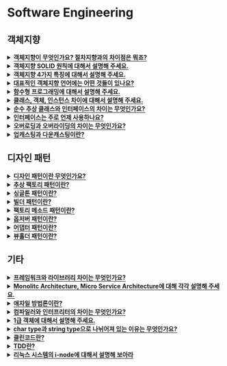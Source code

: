 # Software Engineering

<h2>객체지향</h2>

<details>
   <summary><span style="border-bottom:0.05em solid"><strong>객체지향이 무엇인가요? 절차지향과의 차이점은 뭐죠?</strong></span></summary>
<hr>
   <p><strong>객체지향(OOP; Object Oriented Programming)
      </strong>: 현실세계를 기반해서 모델링하는 프로그래밍 기법
      - 세부모델부터 디자인하는 Bottom-UP 방식
      - 추상화, 캡슐화, 상속, 다형성
   </p>
   <ul>
      <li>장점 : 코드 재활용성 높음, 디버깅 쉬움</li>
   </ul>
   <ul>
      <li>단점 : 처리속도가 절차지향보다 느림, </li>
   </ul>
   <ul>
      <li>언어 : JAVA, Python, C#</li>
   </ul>
   <p><strong>절차지향(PP; Procedural Programming)</strong>
      : 프로시저 호출의 개념을 바탕으로 하는 프로그래밍 기법
      - 데이터와 함수를 별개로 처리함
      - 큰 기능을 작은 단위로 나누어 처리하는 Top-Down 방식
   </p>
   <ul>
      <li>장점 : 실행 속도 빠름</li>
   </ul>
   <ul>
      <li>단점 : 유지보수 어려움, 디버깅 어려움</li>
   </ul>
   <ul>
      <li>언어 : C, Portran, Basic</li>
   </ul>
   <figure/></a></figure>

<hr>
</details>


<details>
   <summary><span style="border-bottom:0.05em solid"><strong>객체지향 SOLID 원칙에 대해서 설명해 주세요.</strong></span></summary>
<hr>

<hr>
</details>


<details>
   <summary><span style="border-bottom:0.05em solid"><strong>객체지향 4가지 특징에 대해서 설명해 주세요.</strong></span></summary>
<hr>
   <h3>추상화</h3>
   <ul>
      <li>추상적인 개념에 의존해서 설계</li>
   </ul>
   <ul>
      <li>사물의 공통적인 특징을 도출함</li>
   </ul>
   <h3>캡슐화</h3>
   <ul>
      <li>실제 구현 내용을 감추는 것</li>
   </ul>
   <ul>
      <li>낮은 결합도를 유지할 수 있도록 설계하는 것</li>
   </ul>
   <ul>
      <li>정보은닉의 개념을 활용함</li>
   </ul>
   <ul>
      <li>변경이 일어나도 다른 모듈에 영향을 최소화할 수 있음</li>
   </ul>
   <h3>상속</h3>
   <ul>
      <li>이미 정의된 부모 클래스의 메소드와 속성을 자식 클래스가 물려받는 것</li>
   </ul>
   <ul>
      <li>재사용성 높아짐</li>
   </ul>
   <ul>
      <li>단점 : 부모 클래스의 변경이 어려워진다 → IS-A 관계가 성립할때만 상속함으로써 해결</li>
   </ul>
   <h3>다형성</h3>
   <ul>
      <li>오버로딩, 오버라이딩과 관련</li>
   </ul>
   <ul>
      <li>구체적으로 어떤 클래스의 객체가 참조되는 지와 무관하게 여러 형태를 받아들임으로써 프로그래밍 가능</li>
   </ul>

<hr>
</details>


<details>
   <summary><span style="border-bottom:0.05em solid"><strong>대표적인 객체지향 언어에는 어떤 것들이 있나요?</strong></span></summary>
<hr>

<hr>
</details>


<details>
   <summary><span style="border-bottom:0.05em solid"><strong>함수형 프로그래밍에 대해서 설명해 주세요.</strong></span></summary>
<hr>

<hr>
</details>


<details>
   <summary><span style="border-bottom:0.05em solid"><strong>클래스, 객체, 인스턴스 차이에 대해서 설명해 주세요.</strong></span></summary>
<hr>
   <ul>
      <li><strong>클래스 </strong>: 객체를 만들어내기 위한 설계도나 틀, 연관되어 있는 메소드나 변수의 집합</li>
   </ul>
   <ul>
      <li><strong>객체 </strong>: 클래스의 인스턴스 , 구현할 대상</li>
   </ul>
   <ul>
      <li><strong>인스턴스 </strong>: 구현된 구체적인 실체, 메모리에 할당됨, 메모리에 생성한 객체</li>
   </ul>
   <p>클래스는 연관된 여러 데이터와 메소드로 이루어진 집합체를 말합니다.</p>
   <p>객체는 클래스의 구현해야할 대상을 말하고</p>
   <p>인스턴스는 메모리에 할당된 구현된 실체를 말합니다.</p>

<hr>
</details>


<details>
   <summary><span style="border-bottom:0.05em solid"><strong>순수 추상 클래스와 인터페이스의 차이는 무엇인가요?</strong></span></summary>
<hr>
   <p><strong>추상 클래스</strong></p>
   <ul>
      <li>추상 메소드를 한 개 이상 포함한 클래스</li>
   </ul>
   <ul>
      <li>서브 클래스에게 추상 메소드의 구현을 강제함</li>
   </ul>
   <ul>
      <li><strong>기능을 확장</strong>하는 데에 목적</li>
   </ul>
   <p><strong>인터페이스</strong></p>
   <ul>
      <li>추상메소드와 변수로만 이루어짐</li>
   </ul>
   <ul>
      <li>서브 클래스에게 메소드의 원형을 알려주어 자신의 목적에 맞게 메소드를 구현할 수 있게 함</li>
   </ul>
   <p><strong>공통점</strong></p>
   <ul>
      <li>인스턴스 생성 불가능</li>
   </ul>
   <ul>
      <li>서브 클래스가 기능을 구현하도록 책임을 위임함</li>
   </ul>
   <p><strong>차이점</strong></p>
   <ul>
      <li>추상클래스는 클래스 O, 인터페이스는 클래스 X</li>
   </ul>
   <ul>
      <li>추상클래스는 다중상속 불가능, 인터페이스는 다중상속 가능</li>
   </ul>

<hr>
</details>


<details>
   <summary><span style="border-bottom:0.05em solid"><strong>인터페이스는 주로 언제 사용하나요?</strong></span></summary>
<hr>


인터페이스(interface)란 다른 클래스를 작성할 때 기본이 되는 틀을 제공하면서, 다른 클래스 사이의 중간 매개 역할까지 담당하는 일종의 추상 클래스
<ul>
      <li>추상메소드와 변수로만 이루어짐</li>
      <li>인스턴스 생성 불가능</li>
   </ul>
   <ul>
      <li>서브 클래스가 기능을 구현하도록 책임을 위임함</li>
   </ul>
   1. 대규모 프로젝트 개발 시 일관되고 정형화된 개발을 위한 표준화가 가능합니다.

   2. 클래스의 작성과 인터페이스의 구현을 동시에 진행할 수 있으므로, 개발 시간을 단축할 수 있습니다.

   3. 클래스와 클래스 간의 관계를 인터페이스로 연결하면, 클래스마다 독립적인 프로그래밍이 가능합니다.
<hr>
</details>



<details>
   <summary><span style="border-bottom:0.05em solid"><strong>오버로딩과 오버라이딩의 차이는 무엇인가요?</strong></span></summary>
<hr>
   <ul>
      <li>오버로딩 : 같은 이름을 가진 메소드를 추가하는 것</li>
   </ul>
   <ul>
      <li>오버라이딩 : 부모 클래스의 메소드를 자식 클래스가 재정의 하는 것. </li>
   </ul>
   <figure/></a></figure>

<hr>
</details>


<details>
   <summary><span style="border-bottom:0.05em solid"><strong>업캐스팅과 다운캐스팅이란?</strong></span></summary>
<hr>
   <p>업캐스팅</p>
   <ul>
      <li>서브클래스의 객체가 수퍼클래스로 형변환됨</li>
   </ul>
   <ul>
      <li>수퍼클래스 변수로 서브클래스 가리킴</li>
   </ul>
   <ul>
      <li>이유 : instanceof 할 필요없이 부모타입으로 가리킬수있음, 코드 재사용성 높임</li>
   </ul>
   <p>다운캐스팅</p>
   <ul>
      <li>업캐스팅 상태를 원상태로 복구</li>
   </ul>
   <ul>
      <li>원래의 서브클래스로 복구. 명시적으로 형변환</li>
   </ul>
   <ul>
      <li>이유 : 서브클래스의 각자의 고유기능에 접근하기 위해</li>
   </ul>

<hr>
</details>

<p></p>
<p></p>
<h2>디자인 패턴</h2>

<details>
   <summary><span style="border-bottom:0.05em solid"><strong>디자인 패턴이란 무엇인가요?</strong></span></summary>
<hr>
   <p>반복적으로 일어나는 방법론을 어떻게 풀어나갈 것인가에 대한 솔루션</p>

<hr>
</details>


<details>
   <summary><span style="border-bottom:0.05em solid"><strong>추상 팩토리 패턴이란?</strong></span></summary>
<hr>
   <ul>
      <li>생성 패턴</li>
   </ul>
   <ul>
      <li>클래스에서 실제 구현부를 정의하지 않고 팩토리 클래스에 인스턴스 생성을 요청함</li>
   </ul>
   <ul>
      <li><strong>장점</strong> : 클라이언트 코드와 구현 분리 가능, 객체 간의 일관성 증진, 구현부 쉽게 수정 가능</li>
   </ul>
   <ul>
      <li><strong>단점</strong> : 새로운 종류의 product 제공 어려움</li>
   </ul>

<hr>
</details>


<details>
   <summary><span style="border-bottom:0.05em solid"><strong>싱글톤 패턴이란?</strong></span></summary>
<hr>
   <ul>
      <li>생성 패턴</li>
   </ul>
   <ul>
      <li>어떤 클래스의 인스턴스는 하나임을 보장함</li>
   </ul>
   <ul>
      <li>전역적인 접근점 제공, 공통된 객체를 여러곳에서 접근해야 하는 경우</li>
   </ul>
   <ul>
      <li><strong>장점</strong> : 인스턴스로의 접근을 통제, 접근 캡슐화</li>
   </ul>

<hr>
</details>


<details>
   <summary><span style="border-bottom:0.05em solid"><strong>빌더 패턴이란?</strong></span></summary>
<hr>
   <ul>
      <li>생성 패턴</li>
   </ul>
   <ul>
      <li>복잡한 객체를 생성하는 클래스와 표현하는 클래스를 분리</li>
   </ul>
   <ul>
      <li>복합적인 객체를 생성하는 과정을 세밀하게 분리할 수 있음</li>
   </ul>
   <ul>
      <li>생성과 표현을 분리</li>
   </ul>
   <ul>
      <li>데이터가 늘어난다면 매번 생성자를 만들어야하는데 그러지않아도됨</li>
   </ul>
   <ul>
      <li>명시적이다</li>
   </ul>

<hr>
</details>


<details>
   <summary><span style="border-bottom:0.05em solid"><strong>팩토리 메소드 패턴이란?</strong></span></summary>
<hr>
   <ul>
      <li>생성 패턴</li>
   </ul>
   <ul>
      <li>어떤 객체를 생성할지 서브클래스가 결정함</li>
   </ul>
   <ul>
      <li>자신이 어떤 객체를 생성해야할지 모를 때</li>
   </ul>

<hr>
</details>


<details>
   <summary><span style="border-bottom:0.05em solid"><strong>옵저버 패턴이란?</strong></span></summary>
<hr>
   <ul>
      <li>행위 패턴</li>
   </ul>
   <ul>
      <li>객체의 상태 변화를 관찰해 변화가 발생하면 변화를 통지받고 자동으로 갱신될 수 있게 함</li>
   </ul>
   <ul>
      <li>분산 이벤트 핸들링 시스템에 주로 사용</li>
   </ul>
   <ul>
      <li>객체가 변경되어야하는데 얼마나 많은 객체들이 변경되어야 하는지 모를 때</li>
   </ul>
   <ul>
      <li>장점 : subject와 observer 사이에 추상적인 결합도만 존재</li>
   </ul>

<hr>
</details>


<details>
   <summary><span style="border-bottom:0.05em solid"><strong>어댑터 패턴이란?</strong></span></summary>
<hr>
   <ul>
      <li>구조 패턴</li>
   </ul>
   <ul>
      <li>클래스의 인터페이스를 사용자가 기대하는 다른 인터페이스로 변환하는 패턴</li>
   </ul>
   <ul>
      <li>ex) 리사이클러뷰의 어댑터는 데이터 리스트로부터 아이템 뷰를 만들어냄</li>
   </ul>

<hr>
</details>


<details>
   <summary><span style="border-bottom:0.05em solid"><strong>뷰홀더 패턴이란?</strong></span></summary>
<hr>

<hr>
</details>

<p></p>
<h2>기타</h2>

<details>
   <summary><span style="border-bottom:0.05em solid"><strong>프레임워크와 라이브러리 차이는 무엇인가요?</strong></span></summary>
<hr>

<hr>
</details>


<details>
   <summary><span style="border-bottom:0.05em solid"><strong>Monolitc Architecture, Micro Service Architecture에 대해 각각 설명해 주세요.</strong></span></summary>
<hr>

<hr>
</details>


<details>
   <summary><span style="border-bottom:0.05em solid"><strong>애자일 방법론이란?</strong></span></summary>
<hr>
   <p>반복적인 개발 주기를 통해서 소프트웨어를 개발하는 방법</p>
   <p>피드백을 받아서 유동적으로 개발함</p>

<hr>
</details>


<details>
   <summary><span style="border-bottom:0.05em solid"><strong>컴파일러와 인터프리터의 차이는 무엇인가요?</strong></span></summary>
<hr>
   <p><strong>컴파일러</strong></p>
   <ul>
      <li>전체 소스코드를 훑으며 명령어를 수집하고 재구성</li>
   </ul>
   <ul>
      <li>소스코드를 기계어로 바꿈</li>
   </ul>
   <ul>
      <li>OS와 빌드 환경에 종속적</li>
   </ul>
   <p><strong>인터프리터</strong></p>
   <ul>
      <li>번역시간은 빠르지만 실행시간은 컴파일러보다는 느림</li>
   </ul>
   <ul>
      <li>소스코드를 한 줄씩 읽으며 기계어로 바꿈</li>
   </ul>
   <ul>
      <li>프로그램 수정이 간단하다</li>
   </ul>
   <figure/></a></figure>

<hr>
</details>


<details>
   <summary><span style="border-bottom:0.05em solid"><strong>1급 객체에 대해서 설명해 주세요.</strong></span></summary>
<hr>

<hr>
</details>


<details>
   <summary><span style="border-bottom:0.05em solid"><strong>char type과 string type으로 나뉘어져 있는 이유는 무엇인가요?</strong></span></summary>
<hr>
      String 클래스는 char 배열에 메서드 추가

 

      char 내용물 제한 , String은 제한없이 담을수 있음

 

      char 변수값 가지고 좌표 가지지 않음 

 

      String은 char과는 달리 클래스타입 변수이기에 좌표를 내용물로 가짐
<hr>
</details>


<details>
   <summary><span style="border-bottom:0.05em solid"><strong>클린코드란?</strong></span></summary>
<hr>

<hr>
</details>


<details>
   <summary><span style="border-bottom:0.05em solid"><strong>TDD란?</strong></span></summary>
<hr>

<hr>
</details>


<details>
   <summary><span style="border-bottom:0.05em solid"><strong>리눅스 시스템의 i-node에 대해서 설명해 보아라</strong></span></summary>
<hr>

<hr>
</details>
